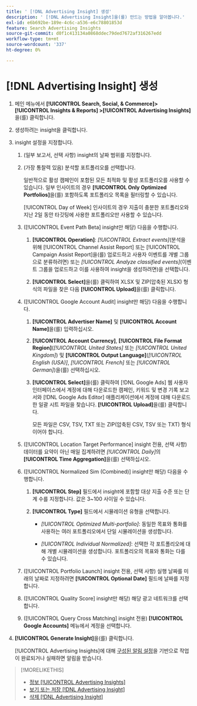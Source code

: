 ```yaml
---
title: ' [!DNL Advertising Insight] 생성'
description: ' [!DNL Advertising Insight]을(를) 만드는 방법을 알아봅니다.'
exl-id: e6b692be-189e-4c6c-a536-e6c78801853d
feature: Search Advertising Insights
source-git-commit: d0f1c413134a0868ddec79ded7672af316267edd
workflow-type: tm+mt
source-wordcount: '337'
ht-degree: 0%

---
```


# [!DNL Advertising Insight] 생성

1. 메인 메뉴에서 **[!UICONTROL Search, Social, & Commerce]> [!UICONTROL Insights & Reports] >[!UICONTROL Advertising Insights]**&#x200B;을(를) 클릭합니다.

2. 생성하려는 insight을 클릭합니다.

3. insight 설정을 지정합니다.

   1. (일부 보고서, 선택 사항) insight의 날짜 범위를 지정합니다.

   2. (가장 통찰력 있음) 분석할 포트폴리오를 선택합니다.

      일반적으로 활성 캠페인이 포함된 모든 최적화 및 활성 포트폴리오를 사용할 수 있습니다. 일부 인사이트의 경우 **[!UICONTROL Only Optimized Portfolios]**&#x200B;을(를) 포함하도록 포트폴리오 목록을 필터링할 수 있습니다.

      [!UICONTROL Day of Week] 인사이트의 경우 지출이 충분한 포트폴리오와 지난 2일 동안 타깃팅에 사용한 포트폴리오만 사용할 수 있습니다.

   3. ([!UICONTROL Event Path Beta] insight만 해당) 다음을 수행합니다.

      1. **[!UICONTROL Operation]**: *[!UICONTROL Extract events]*(분석을 위해 [!UICONTROL Channel Assist Report] 또는 [!UICONTROL Campaign Assist Report]을(를) 업로드하고 사용자 이벤트를 개별 그룹으로 분류하려면) 또는 *[!UICONTROL Analyze classified events]*(이벤트 그룹을 업로드하고 이를 사용하여 insight을 생성하려면)을 선택합니다.

      1. **[!UICONTROL Select]**&#x200B;을(를) 클릭하여 XLSX 및 ZIP(압축된 XLSX) 형식의 파일을 찾은 다음 **[!UICONTROL Upload]**&#x200B;을(를) 클릭합니다.

   4. ([!UICONTROL Google Account Audit] insight만 해당) 다음을 수행합니다.

      1. **[!UICONTROL Advertiser Name]** 및 **[!UICONTROL Account Name]**&#x200B;을(를) 입력하십시오.

      1. **[!UICONTROL Account Currency]**, **[!UICONTROL File Format Region]**(*[!UICONTROL United States]* 또는 *[!UICONTROL United Kingdom]*) 및 **[!UICONTROL Output Language]**(*[!UICONTROL English (USA)]*, *[!UICONTROL French]* 또는 *[!UICONTROL German]*)을(를) 선택하십시오.

      1. **[!UICONTROL Select]**&#x200B;을(를) 클릭하여 [!DNL Google Ads] 웹 사용자 인터페이스에서 계정에 대해 다운로드한 캠페인, 키워드 및 변경 기록 보고서와 [!DNL Google Ads Editor] 애플리케이션에서 계정에 대해 다운로드한 일괄 시트 파일을 찾습니다. **[!UICONTROL Upload]**&#x200B;을(를) 클릭합니다.

         모든 파일은 CSV, TSV, TXT 또는 ZIP(압축된 CSV, TSV 또는 TXT) 형식이어야 합니다.

   5. ([!UICONTROL Location Target Performance] insight 전용, 선택 사항) 데이터를 요약이 아닌 매일 집계하려면 *[!UICONTROL Daily]*&#x200B;의 **[!UICONTROL Time Aggregation]**&#x200B;을(를) 선택하십시오.

   6. ([!UICONTROL Normalized Sim (Combined)] insight만 해당) 다음을 수행합니다.

      1. **[!UICONTROL Step]** 필드에서 insight에 포함할 대상 지출 수준 또는 단계 수를 지정합니다. 값은 3~100 사이일 수 있습니다.

      1. **[!UICONTROL Type]** 필드에서 시뮬레이션 유형을 선택합니다.

         * *[!UICONTROL Optimized Multi-portfolio]*: 동일한 목표와 통화를 사용하는 여러 포트폴리오에서 단일 시뮬레이션을 생성합니다.

         * *[!UICONTROL Individual Normalized]*: 선택한 각 포트폴리오에 대해 개별 시뮬레이션을 생성합니다. 포트폴리오의 목표와 통화는 다를 수 있습니다.

   7. ([!UICONTROL Portfolio Launch] insight 전용, 선택 사항) 실행 날짜를 미래의 날짜로 지정하려면 **[!UICONTROL Optional Date]** 필드에 날짜를 지정합니다.

   8. ([!UICONTROL Quality Score] insight만 해당) 해당 광고 네트워크를 선택합니다.

   9. ([!UICONTROL Query Cross Matching] insight 전용) **[!UICONTROL Google Accounts]** 메뉴에서 계정을 선택합니다.

4. **[!UICONTROL Generate Insight]**&#x200B;을(를) 클릭합니다.

   [!UICONTROL Advertising Insights]에 대해 [구성된 알림 설정](/help/search-social-commerce/notifications/notification-edit.md)을 기반으로 작업이 완료되거나 실패하면 알림을 받습니다.

>[!MORELIKETHIS]
>
>* [정보 [!UICONTROL Advertising Insights]](insight-about.md)
>* [보기 또는 저장 [!DNL Advertising Insight]](insight-view-save.md)
>* [삭제 [!DNL Advertising Insight]](insight-delete.md)
